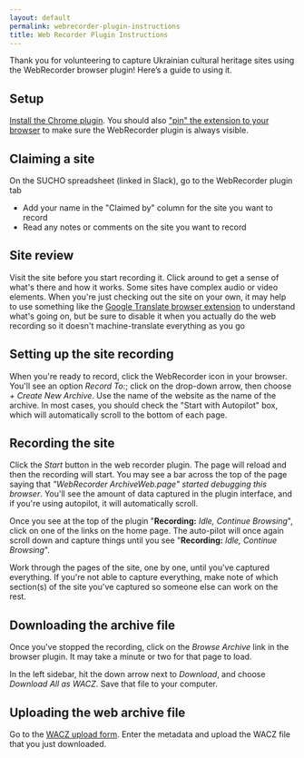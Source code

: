 ```yaml
---
layout: default
permalink: webrecorder-plugin-instructions
title: Web Recorder Plugin Instructions
---
```

<base target="_blank">


Thank you for volunteering to capture Ukrainian cultural heritage sites using the WebRecorder browser plugin! Here’s a guide to using it.

## Setup
[Install the Chrome plugin](https://chrome.google.com/webstore/detail/webrecorder-archivewebpag/fpeoodllldobpkbkabpblcfaogecpndd?hl=en). You should also ["pin" the extension to your browser](https://www.maketecheasier.com/pin-extensions-to-chrome-toolbar/) to make sure the WebRecorder plugin is always visible.

## Claiming a site
On the SUCHO spreadsheet (linked in Slack), go to the WebRecorder plugin tab
- Add your name in the "Claimed by" column for the site you want to record
- Read any notes or comments on the site you want to record

## Site review
Visit the site before you start recording it. Click around to get a sense of what's there and how it works. Some sites have complex audio or video elements. When you're just checking out the site on your own, it may help to use something like the [Google Translate browser extension](https://chrome.google.com/webstore/detail/google-translate/aapbdbdomjkkjkaonfhkkikfgjllcleb/RK%3D2/RS%3DBBFW_pnWkPY0xPMYsAZI5xOgQEE-) to understand what's going on, but be sure to disable it when you actually do the web recording so it doesn't machine-translate everything as you go

## Setting up the site recording
When you're ready to record, click the WebRecorder icon in your browser. You'll see an option *Record To:*; click on the drop-down arrow, then choose *+ Create New Archive*. Use the name of the website as the name of the archive. In most cases, you should check the "Start with Autopilot" box, which will automatically scroll to the bottom of each page.

## Recording the site
Click the *Start* button in the web recorder plugin. The page will reload and then the recording will start. You may see a bar across the top of the page saying that *"WebRecorder ArchiveWeb.page" started debugging this browser*. You'll see the amount of data captured in the plugin interface, and if you're using autopilot, it will automatically scroll. 

Once you see at the top of the plugin "**Recording:** *Idle, Continue Browsing*", click on one of the links on the home page. The auto-pilot will once again scroll down and capture things until you see "**Recording:** *Idle, Continue Browsing*".

Work through the pages of the site, one by one, until you've captured everything. If you're not able to capture everything, make note of which section(s) of the site you've captured so someone else can work on the rest.

## Downloading the archive file
Once you've stopped the recording, click on the *Browse Archive* link in the browser plugin. It may take a minute or two for that page to load.

In the left sidebar, hit the down arrow next to *Download*, and choose *Download All as WACZ*. Save that file to your computer.

## Uploading the web archive file
Go to the [WACZ upload form](https://forms.gle/N18MxWgoHtPB2xpz8). Enter the metadata and upload the WACZ file that you just downloaded.
